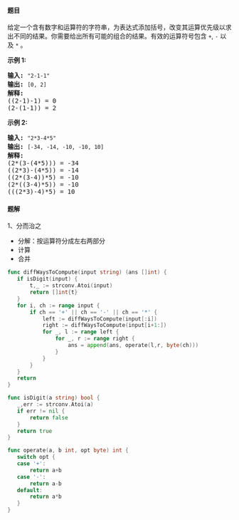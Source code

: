 #### 题目
<p>给定一个含有数字和运算符的字符串，为表达式添加括号，改变其运算优先级以求出不同的结果。你需要给出所有可能的组合的结果。有效的运算符号包含 <code>+</code>,&nbsp;<code>-</code>&nbsp;以及&nbsp;<code>*</code>&nbsp;。</p>

<p><strong>示例&nbsp;1:</strong></p>

<pre><strong>输入:</strong> <code>&quot;2-1-1&quot;</code>
<strong>输出:</strong> <code>[0, 2]</code>
<strong>解释: </strong>
((2-1)-1) = 0 
(2-(1-1)) = 2</pre>

<p><strong>示例&nbsp;2:</strong></p>

<pre><strong>输入: </strong><code>&quot;2*3-4*5&quot;</code>
<strong>输出:</strong> <code>[-34, -14, -10, -10, 10]</code>
<strong>解释: 
</strong>(2*(3-(4*5))) = -34 
((2*3)-(4*5)) = -14 
((2*(3-4))*5) = -10 
(2*((3-4)*5)) = -10 
(((2*3)-4)*5) = 10</pre>


 #### 题解
 1、分而治之
 - 分解：按运算符分成左右两部分
 - 计算
 - 合并
 ```go
func diffWaysToCompute(input string) (ans []int) {
	if isDigit(input) {
		t,_ := strconv.Atoi(input)
		return []int{t}
	}
	for i, ch := range input {
		if ch == '+' || ch == '-' || ch == '*' {
			left := diffWaysToCompute(input[:i])
			right := diffWaysToCompute(input[i+1:])
			for _, l := range left {
				for _, r := range right {
					ans = append(ans, operate(l,r, byte(ch)))
				}
			}
		}
	}
	return
}

func isDigit(a string) bool {
	_,err := strconv.Atoi(a)
	if err != nil {
		return false
	}
	return true
}

func operate(a, b int, opt byte) int {
	switch opt {
	case '+':
		return a+b
	case '-':
		return a-b
	default:
		return a*b
	}
}
```
 